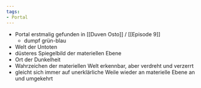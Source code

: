 ```yaml
---
tags:
- Portal
---
```


- Portal erstmalig gefunden in [[Duven Osto]] / [[Episode 9]]
	- dumpf grün-blau
- Welt der Untoten
- düsteres Spiegelbild der materiellen Ebene
- Ort der Dunkelheit
- Wahrzeichen der materiellen Welt erkennbar, aber verdreht und verzerrt
- gleicht sich immer auf unerklärliche Weile wieder an materielle Ebene an und umgekehrt

